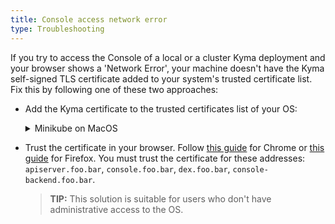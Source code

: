 ```yaml
---
title: Console access network error
type: Troubleshooting
---
```


If you try to access the Console of a local or a cluster Kyma deployment and your browser shows a 'Network Error', your machine doesn't have the Kyma self-signed TLS certificate added to your system's trusted certificate list.
Fix this by following one of these two approaches:

- Add the Kyma certificate to the trusted certificates list of your OS:
    <div tabs>
      <details>
      <summary>
      Minikube on MacOS
      </summary>

      ```
      sudo security add-trusted-cert -d -r trustRoot -k /Library/Keychains/System.keychain {PATH_TO_CERT}
      ```
      
      </details>
      <details>
      <summary>
      Minikube on Linux
      </summary>

      ```
      certutil -d sql:$HOME/.pki/nssdb -A -t "P,," -n {CERT_DISPLAYNAME} -i {PATH_TO_CERT}
      ```

      </details>
      <details>
      <summary>
      Cluster installation with xip.io
      </summary>

      Run this command after you install Kyma on your GKE or AKS cluster:
      ```
      tmpfile=$(mktemp /tmp/temp-cert.XXXXXX) \
      && kubectl get configmap cluster-certificate-overrides -n kyma-installer -o jsonpath='{.data.global\.tlsCrt}' | base64 --decode > $tmpfile \
      && sudo security add-trusted-cert -d -r trustRoot -k /Library/Keychains/System.keychain $tmpfile \
      && rm $tmpfile
      ```

      </details>
    </div>

- Trust the certificate in your browser. Follow [this guide](https://stackoverflow.com/questions/7580508/getting-chrome-to-accept-self-signed-localhost-certificate) for Chrome or [this guide](https://origin-symwisedownload.symantec.com/resources/webguides/sslv/sslva_first_steps/Content/Topics/Configure/ssl_firefox_cert.htm) for Firefox. You must trust the certificate for these addresses: `apiserver.foo.bar`, `console.foo.bar`, `dex.foo.bar`, `console-backend.foo.bar`.
  >**TIP:** This solution is suitable for users who don't have administrative access to the OS.
